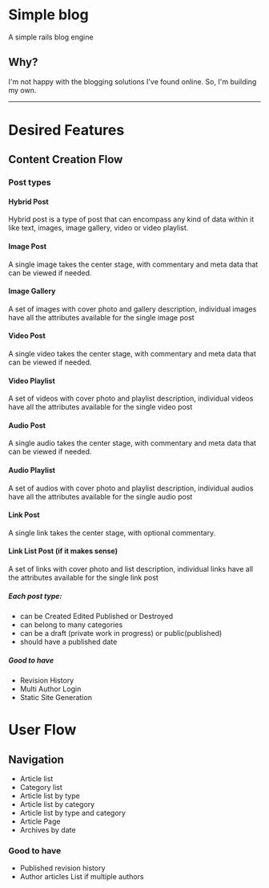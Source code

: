 Simple blog
===========

A simple rails blog engine

## Why?
I'm not happy with the blogging solutions I've found online. So, I'm building my own.

---

# Desired Features

## Content Creation Flow

### Post types

#### Hybrid Post
Hybrid post is a type of post that can encompass any kind of data within it like text, images, image gallery, video or video playlist.

#### Image Post
A single image takes the center stage, with commentary and meta data that can be viewed if needed.

#### Image Gallery
A set of images with cover photo and gallery description, individual images have all the attributes available for the single image post

#### Video Post
A single video takes the center stage, with commentary and meta data that can be viewed if needed.

#### Video Playlist
A set of videos with cover photo and playlist description, individual videos have all the attributes available for the single video post

#### Audio Post
A single audio takes the center stage, with commentary and meta data that can be viewed if needed.

#### Audio Playlist
A set of audios with cover photo and playlist description, individual audios have all the attributes available for the single audio post

#### Link Post
A single link takes the center stage, with optional commentary.

#### Link List Post (if it makes sense)
A set of links with cover photo and list description, individual links have all the attributes available for the single link post

##### Each post type:
* can be Created Edited Published or Destroyed
* can belong to many categories
* can be a draft (private work in progress) or public(published)
* should have a published date

##### Good to have
* Revision History
* Multi Author Login
* Static Site Generation

# User Flow

## Navigation
* Article list
* Category list
* Article list by type
* Article list by category
* Article list by type and category
* Article Page
* Archives by date

### Good to have
* Published revision history
* Author articles List if multiple authors
